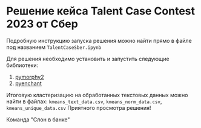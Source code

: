 # Решение кейса Talent Case Contest 2023 от Сбер

Подробную инструкцию запуска решения можно найти прямо в файле под названием `TalentCaseSber.ipynb`

Для решения необходимо установить и запустить следующие библиотеки:
1. [pymorphy2](https://pypi.org/project/pymorphy3/)
2. [pyenchant](https://pyenchant.github.io/pyenchant/install.html)

Итоговую кластеризацию на обработанных текстовых данных можно найти в файлах: `kmeans_text_data.csv`, `kmeans_norm_data.csv`, `kmeans_unique_data.csv` 
Приятного просмотра решения!

Команда "Слон в банке"
